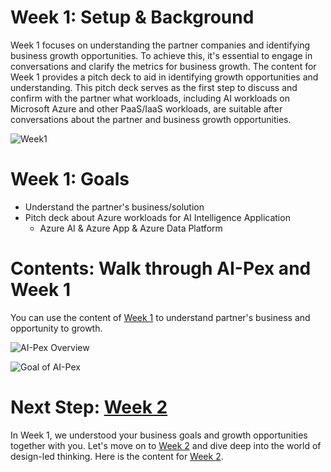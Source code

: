 # Week 1: Setup & Background
Week 1 focuses on understanding the partner companies and identifying business growth opportunities. To achieve this, it's essential to engage in conversations and clarify the metrics for business growth. The content for Week 1 provides a pitch deck to aid in identifying growth opportunities and understanding. This pitch deck serves as the first step to discuss and confirm with the partner what workloads, including AI workloads on Microsoft Azure and other PaaS/IaaS workloads, are suitable after conversations about the partner and business growth opportunities.  

![Week1](https://github.com/user-attachments/assets/ed625939-03d7-4548-a0e4-0baac5467d8f)

# Week 1: Goals
- Understand the partner's business/solution
- Pitch deck about Azure workloads for AI Intelligence Application
  - Azure AI & Azure App & Azure Data Platform

# Contents: Walk through AI-Pex and Week 1
You can use the content of [Week 1](https://github.com/MamoruKuroda/AI-Pex-for-ISV-Partners/blob/main/Week1/AI-Pex%20-%20Week%201.pdf) to understand partner's business and opportunity to growth.

![AI-Pex Overview](https://github.com/user-attachments/assets/a9ce0b97-3b1a-46f6-98cf-0064340ae709)

![Goal of AI-Pex](https://github.com/user-attachments/assets/53d0810d-a839-4b97-999d-5973d3d8c5a9)


# Next Step: [Week 2](https://github.com/microsoft/AI-Pex-for-ISV-Partners/tree/main/Week2)
In Week 1, we understood your business goals and growth opportunities together with you. Let's move on to [Week 2](https://github.com/microsoft/AI-Pex-for-ISV-Partners/tree/main/Week2) and dive deep into the world of design-led thinking. Here is the content for [Week 2](https://github.com/microsoft/AI-Pex-for-ISV-Partners/tree/main/Week2).
